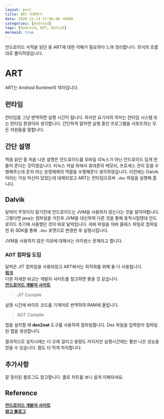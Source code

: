```yaml
---
layout: post
title: ART 이해하기
date: 2020-12-14 17:08:00 +0900
categories: [Android]
tags: [Android, ART, Dalvik]
mermaid: true
---
```


안드로이드 서적을 읽던 중 ART에 대한 이해가 필요하다 느껴 정리합니다. 의식의 흐름대로 풀이하였습니다. 

# ART
ART는 Android Runtime의 약자입니다. 

## 런타임
런타임을 그냥 변역하면 실행 시간이 됩니다. 하지만 요기서의 의미는 런타임 시스템 또는 런타임 환경이라 생각합니다. 간단하게 말하면 실행 중인 프로그램을 서포트하는 모든 자원들을 말합니다. 

## 간단 설명
책을 읽던 중 처음 나온 설명은 안드로이드를 모바일 리눅스가 아닌 안드로이드 답게 만들어 준다는 것이였습니다. 리눅스 커널 위에서 휴대폰의 메모리, 프로세스 관리 등을 수행해주는데 흔히 아는 운영체제의 역활을 수행해준다 생각하였습니다. 이전에는 Dalvik이라는 가상 머신이 있었는데 대체되었고 ART는 런타임으로써 `.dex` 파일을 실행해 줍니다. 

## Dalvik
달빅이 무엇이지 알기전에 안드로이드는 JVM을 사용하지 않는다는 것을 알아야합니다. 그렇다면 java는 컴파일을 거친후 JVM을 대신하여 다른 것을 통해 동작시킬텐데 안드로이드 초기에 사용했던 것이 바로 달빅입니다. 자바 파일을 자바 클래스 파일로 컴파일 한 뒤 SDK를 통해 `.dex` 포맷으로 변경한 후 실행시킵니다.

JVM을 사용하지 않은 이유에 대해서는 라이센스 문제라고 합니다.

### AOT 컴파일 도입
달빅은 JIT 컴파일을 사용되었고 ART에서는 최적화를 위해 둘 다 사용됩니다.<br/>
[**링크**](https://source.android.com/devices/tech/dalvik/jit-compiler?hl=ko#flow)<br/>
다른 자세한 비교는 개발자 사이트를 참고하면 좋을 것 같습니다.<br/>
[**안드로이드 개발자 사이트**](https://source.android.com/devices/tech/dalvik)<br/>

> JIT Complie

실행 시간에 바이트 코드를 기계어로 번역하여 RAM에 올립니다.

> AOT Complie

앱을 설치할 때 **dex2oat** 도구를 사용하여 컴파일합니다. Dex 파일을 입력받아 컴파일된 앱을 생성합니다.

결과적으로 설치시에는 더 오래 걸리고 용량도 커지지만 실행시간에는 훨씬 나은 성능을 얻을 수 있습니다. 램도 더 적게 차지합니다. 

## 추가사항
잘 정리된 블로그도 참고합니다. 플로 차트를 보니 쉽게 이해되네요.

## Reference
[**안드로이드 개발자 사이트**](https://source.android.com/devices/tech/dalvik)<br/>
[**참고 블로그**](https://brunch.co.kr/@mystoryg/81)